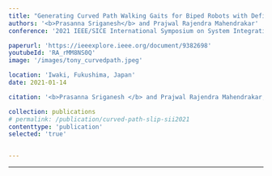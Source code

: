 ```yaml
---
title: "Generating Curved Path Walking Gaits for Biped Robots with Deficient Degrees of Freedom"
authors: '<b>Prasanna Sriganesh</b> and Prajwal Rajendra Mahendrakar'
conference: '2021 IEEE/SICE International Symposium on System Integration (SII)'

paperurl: 'https://ieeexplore.ieee.org/document/9382698'
youtubeId: 'RA_rMM8NS0Q'
image: '/images/tony_curvedpath.jpeg'

location: 'Iwaki, Fukushima, Japan'
date: 2021-01-14

citation: '<b>Prasanna Sriganesh </b> and Prajwal Rajendra Mahendrakar, &quot;Generating curved path walking gaits for biped robots with deficient degrees of freedom&quot;, <i>in Proc. 2021 IEEE/SICE International Symposium on System Integration(SII)</i>, Iwaki, Fukushima, Japan, 11th-14th January 2021, pp. 786-793'

collection: publications
# permalink: /publication/curved-path-slip-sii2021
contenttype: 'publication'
selected: 'true'


---
```



---
